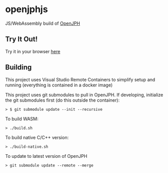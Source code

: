 # openjphjs

JS/WebAssembly build of [OpenJPH](https://github.com/aous72/OpenJPH)

## Try It Out!

Try it in your browser [here](https://chafey.github.com/openjphjs/test/browser/index.html)

## Building

This project uses Visual Studio Remote Containers to simplify setup and running (everything is contained in a docker image)

This project uses git submodules to pull in OpenJPH.  If developing, initialize the git submodules first (do this outside the container):

```
> $ git submodule update --init --recursive
```

To build WASM:

```
> ./build.sh
```

To build native C/C++ version:
```
> ./build-native.sh
```

To update to latest version of OpenJPH
```
> git submodule update --remote --merge
```
